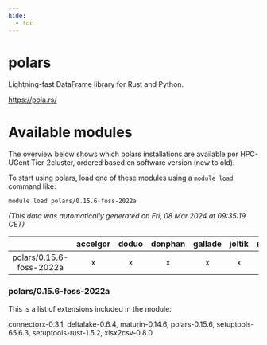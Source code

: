 ```yaml
---
hide:
  - toc
---
```


polars
======


Lightning-fast DataFrame library for Rust and Python.

https://pola.rs/
# Available modules


The overview below shows which polars installations are available per HPC-UGent Tier-2cluster, ordered based on software version (new to old).

To start using polars, load one of these modules using a `module load` command like:

```shell
module load polars/0.15.6-foss-2022a
```

*(This data was automatically generated on Fri, 08 Mar 2024 at 09:35:19 CET)*  

| |accelgor|doduo|donphan|gallade|joltik|skitty|
| :---: | :---: | :---: | :---: | :---: | :---: | :---: |
|polars/0.15.6-foss-2022a|x|x|x|x|x|x|


### polars/0.15.6-foss-2022a

This is a list of extensions included in the module:

connectorx-0.3.1, deltalake-0.6.4, maturin-0.14.6, polars-0.15.6, setuptools-65.6.3, setuptools-rust-1.5.2, xlsx2csv-0.8.0